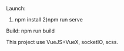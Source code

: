 Launch:
1) npm install
2)npm run serve

Build:
npm run build

This project use VueJS+VueX, socketIO, scss.
